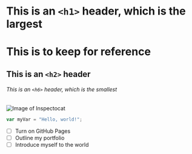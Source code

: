 # This is an `<h1>` header, which is the largest
# This is to keep for reference

## This is an `<h2>` header

###### This is an `<h6>` header, which is the smallest


![Image of Inspectocat](https://octodex.github.com/images/inspectocat.jpg)


``` javascript
var myVar = "Hello, world!";
```

- [ ] Turn on GitHub Pages
- [ ] Outline my portfolio
- [ ] Introduce myself to the world
